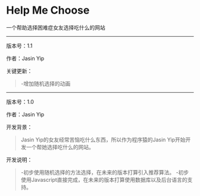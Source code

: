 Help Me Choose
============

一个帮助选择困难症女友选择吃什么的网站

------------
版本号：1.1

作者：Jasin Yip

关键更新：

>-增加随机选择的动画

------------
版本号：1.0

作者：Jasin Yip

开发背景：
>Jasin Yip的女友经常苦恼吃什么东西，所以作为程序猿的Jasin Yip开始开发一个帮她选择吃什么的网站。

开发说明：
>-初步使用随机选择的方法选择，在未来的版本打算引入推荐算法。
>-初步使用Javascript直接完成，在未来的版本打算使用数据库以及后台语言的支持。
